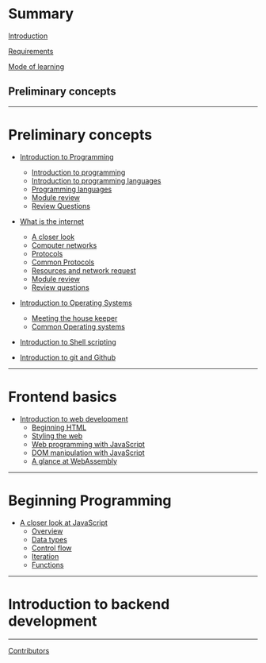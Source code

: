 # Summary

[Introduction](./overview/index.md)

[Requirements](./overview/requirements.md)

[Mode of learning](./overview/mode_of_learning.md)

## Preliminary concepts

---

# Preliminary concepts

- [Introduction to Programming](./module_1/index.md)
  - [Introduction to programming](./module_1/introduction_to_programming.md)
  - [Introduction to programming languages](./module_1/introduction_to_programming_languages.md)
  - [Programming languages](./module_1/classification_of_programming_languages.md)
  - [Module review](./module_1/review.md)
  - [Review Questions](./module_1/quiz.md)

- [What is the internet](./module_2/index.md)
  - [A closer look](./module_2/a_closer_look.md)
  - [Computer networks](./module_2/networks.md)
  - [Protocols](./module_2/protocol.md)
  - [Common Protocols](./module_2/common_protocols.md)
  - [Resources and network request](./module_2/resources_and_network_request.md)
  - [Module review](./module_2/review.md)
  - [Review questions](./module_2/quiz.md)

- [Introduction to Operating Systems](./module_3/index.md)
  - [Meeting the house keeper](./module_3/meeting_the_house_keeper.md)
  - [Common Operating systems](./module_3/common_operating_systems.md)
- [Introduction to Shell scripting]()

- [Introduction to git and Github]()

---

# Frontend basics

- [Introduction to web development]()
  - [Beginning HTML]()
  - [Styling the web]()
  - [Web programming with JavaScript]()
  - [DOM manipulation with JavaScript]()
  - [A glance at WebAssembly]()

---

# Beginning Programming

- [A closer look at JavaScript]()
  - [Overview]()
  - [Data types]()
  - [Control flow]()
  - [Iteration]()
  - [Functions]()

---

# Introduction to backend development

---

[Contributors](misc/contributors.md)
